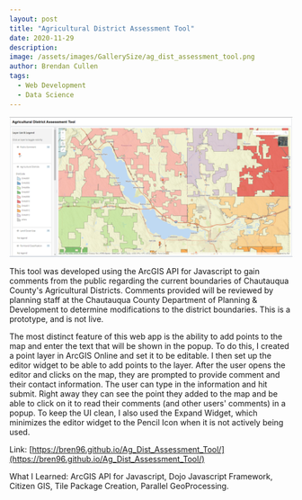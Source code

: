 ```yaml
---
layout: post
title: "Agricultural District Assessment Tool"
date: 2020-11-29
description:
image: /assets/images/GallerySize/ag_dist_assessment_tool.png
author: Brendan Cullen
tags:
  - Web Development
  - Data Science
---
```

![](/assets/images/OriginalSize/ag_dist_assessment_tool.png)

This tool was developed using the ArcGIS API for Javascript to gain comments from the public regarding the current boundaries of Chautauqua County's Agricultural Districts. Comments provided will be reviewed by planning staff at the Chautauqua County Department of Planning & Development to determine modifications to the district boundaries. This is a prototype, and is not live.

The most distinct feature of this web app is the ability to add points to the map and enter the text that will be shown in the popup. To do this, I created a point layer in ArcGIS Online and set it to be editable. I then set up the editor widget to be able to add points to the layer.  After the user opens the editor and clicks on the map, they are prompted to provide comment and their contact information. The user can type in the information and hit submit. Right away they can see the point they added to the map and be able to click on it to read their comments (and other users' comments) in a popup. To keep the UI clean, I also used the Expand Widget, which minimizes the editor widget to the Pencil Icon when it is not actively being used.

Link: [https://bren96.github.io/Ag_Dist_Assessment_Tool/](https://bren96.github.io/Ag_Dist_Assessment_Tool/)

What I Learned: ArcGIS API for Javascript, Dojo Javascript Framework, Citizen GIS, Tile Package Creation, Parallel GeoProcessing.
